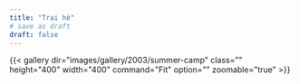 ```yaml
---
title: "Trại hè"
# save as draft
draft: false
---
```


{{< gallery dir="images/gallery/2003/summer-camp" class="" height="400" width="400" command="Fit" option="" zoomable="true" >}}
